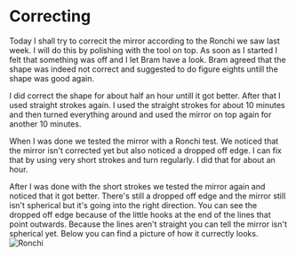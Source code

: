 # Correcting
Today I shall try to correcit the mirror according to the Ronchi we saw last week. I will do this by polishing with the tool on top. As soon as I started I felt that something was off and I let Bram have a look. Bram agreed that the shape was indeed not correct and suggested to do figure eights untill the shape was good again.

I did correct the shape for about half an hour untill it got better. After that I used straight strokes again. I used the straight strokes for about 10 minutes and then turned everything around and used the mirror on top again for another 10 minutes.

When I was done we tested the mirror with a Ronchi test. We noticed that the mirror isn't corrected yet but also noticed a dropped off edge. I can fix that by using very short strokes and turn regularly. I did that for about an hour.

After I was done with the short strokes we tested the mirror again and noticed that it got better. There's still a dropped off edge and the mirror still isn't spherical but it's going into the right direction. You can see the dropped off edge because of the little hooks at the end of the lines that point outwards. Because the lines aren't straight you can tell the mirror isn't spherical yet. Below you can find a picture of how it currectly looks.
![Ronchi](/images/c09e48f1-d37a-44fc-9fc3-ff086b0b783d.JPG)